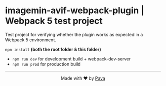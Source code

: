 # imagemin-avif-webpack-plugin | Webpack 5 test project

Test project for verifying whether the plugin works as expected in a Webpack 5 environment.


`npm install` **(both the root folder & this folder)**

* `npm run dev` for development build + webpack-dev-server
* `npm run prod` for production build

<hr/>

<p align="center"> Made with ❤ by <a href="https://iampava.com"> Pava </a></p>
